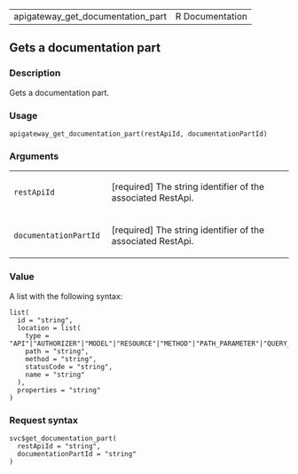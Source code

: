 <table style="width: 100%;">
<tbody>
<tr class="odd">
<td>apigateway_get_documentation_part</td>
<td style="text-align: right;">R Documentation</td>
</tr>
</tbody>
</table>

## Gets a documentation part

### Description

Gets a documentation part.

### Usage

    apigateway_get_documentation_part(restApiId, documentationPartId)

### Arguments

<table>
<colgroup>
<col style="width: 35%" />
<col style="width: 65%" />
</colgroup>
<tbody>
<tr class="odd">
<td><code
id="apigateway_get_documentation_part_:_restApiId">restApiId</code></td>
<td><p>[required] The string identifier of the associated
RestApi.</p></td>
</tr>
<tr class="even">
<td><code
id="apigateway_get_documentation_part_:_documentationPartId">documentationPartId</code></td>
<td><p>[required] The string identifier of the associated
RestApi.</p></td>
</tr>
</tbody>
</table>

### Value

A list with the following syntax:

    list(
      id = "string",
      location = list(
        type = "API"|"AUTHORIZER"|"MODEL"|"RESOURCE"|"METHOD"|"PATH_PARAMETER"|"QUERY_PARAMETER"|"REQUEST_HEADER"|"REQUEST_BODY"|"RESPONSE"|"RESPONSE_HEADER"|"RESPONSE_BODY",
        path = "string",
        method = "string",
        statusCode = "string",
        name = "string"
      ),
      properties = "string"
    )

### Request syntax

    svc$get_documentation_part(
      restApiId = "string",
      documentationPartId = "string"
    )
